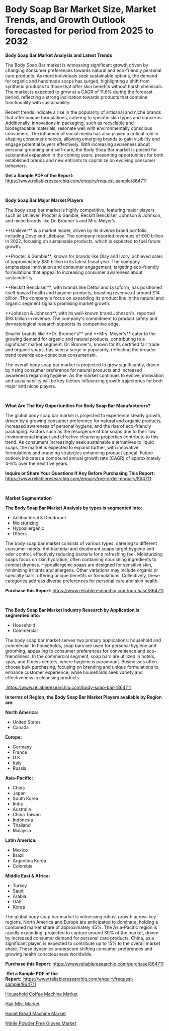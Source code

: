 <p><h1>Body Soap Bar Market Size, Market Trends, and Growth Outlook forecasted for period from 2025 to 2032</h1></p><p><strong>Body Soap Bar Market Analysis and Latest Trends</strong></p>
<p><p>The Body Soap Bar market is witnessing significant growth driven by changing consumer preferences towards natural and eco-friendly personal care products. As more individuals seek sustainable options, the demand for organic and handmade soaps has surged, highlighting a shift from synthetic products to those that offer skin benefits without harsh chemicals. The market is expected to grow at a CAGR of 11.6% during the forecast period, reflecting a strong inclination towards products that combine functionality with sustainability.</p><p>Recent trends indicate a rise in the popularity of artisanal and niche brands that offer unique formulations, catering to specific skin types and concerns. Additionally, innovations in packaging, such as recyclable and biodegradable materials, resonate well with environmentally conscious consumers. The influence of social media has also played a critical role in shaping consumer choices, allowing emerging brands to gain visibility and engage potential buyers effectively. With increasing awareness about personal grooming and self-care, the Body Soap Bar market is poised for substantial expansion in the coming years, presenting opportunities for both established brands and new entrants to capitalize on evolving consumer behaviors. </p></p>
<p><strong>Get a Sample PDF of the Report:&nbsp;</strong> <a href="https://www.reliableresearchiq.com/enquiry/request-sample/864711?utm_campaign=1137&utm_medium=2&utm_source=Github&utm_content=ia&utm_term=07022025&utm_id=body-soap-bar">https://www.reliableresearchiq.com/enquiry/request-sample/864711</a></p>
<p>&nbsp;</p>
<p><strong>Body Soap Bar Major Market Players</strong></p>
<p><p>The body soap bar market is highly competitive, featuring major players such as Unilever, Procter & Gamble, Reckitt Benckiser, Johnson & Johnson, and niche brands like Dr. Bronner's and Mrs. Meyer's.</p><p>**Unilever** is a market leader, driven by its diverse brand portfolio, including Dove and Lifebuoy. The company reported revenues of €60 billion in 2022, focusing on sustainable products, which is expected to fuel future growth.</p><p>**Procter & Gamble**, known for brands like Olay and Ivory, achieved sales of approximately $80 billion in its latest fiscal year. The company emphasizes innovation and consumer engagement, targeting eco-friendly formulations that appeal to increasing consumer awareness about sustainability.</p><p>**Reckitt Benckiser**, with brands like Dettol and Lysoform, has positioned itself toward health and hygiene products, boasting revenue of around £14 billion. The company's focus on expanding its product line in the natural and organic segment signals promising market growth.</p><p>**Johnson & Johnson**, with its well-known brand Johnson's, reported $93 billion in revenue. The company's commitment to product safety and dermatological research supports its competitive edge.</p><p>Smaller brands like **Dr. Bronner's** and **Mrs. Meyer's** cater to the growing demand for organic and natural products, contributing to a significant market segment. Dr. Bronner's, known for its certified fair trade and organic soaps, has seen a surge in popularity, reflecting the broader trend towards eco-conscious consumerism.</p><p>The overall body soap bar market is projected to grow significantly, driven by rising consumer preference for natural products and increased awareness regarding hygiene. As the market continues to evolve, innovation and sustainability will be key factors influencing growth trajectories for both major and niche players.</p></p>
<p>&nbsp;</p>
<p><strong>What Are The Key Opportunities For Body Soap Bar Manufacturers?</strong></p>
<p><p>The global body soap bar market is projected to experience steady growth, driven by a growing consumer preference for natural and organic products, increased awareness of personal hygiene, and the rise of eco-friendly packaging. Factors such as the resurgence of bar soaps due to their low environmental impact and effective cleansing properties contribute to this trend. As consumers increasingly seek sustainable alternatives to liquid soaps, the market is expected to expand further, with innovative formulations and branding strategies enhancing product appeal. Future outlook indicates a compound annual growth rate (CAGR) of approximately 4-6% over the next five years.</p></p>
<p><strong>Inquire or Share Your Questions If Any Before Purchasing This Report:</strong> <a href="https://www.reliableresearchiq.com/enquiry/pre-order-enquiry/864711?utm_campaign=1137&utm_medium=2&utm_source=Github&utm_content=ia&utm_term=07022025&utm_id=body-soap-bar">https://www.reliableresearchiq.com/enquiry/pre-order-enquiry/864711</a></p>
<p>&nbsp;</p>
<p><strong>Market Segmentation</strong></p>
<p><strong>The Body Soap Bar Market Analysis by types is segmented into:</strong></p>
<p><ul><li>Antibacterial & Deodorant</li><li>Moisturizing</li><li>Hypoallergenic</li><li>Others</li></ul></p>
<p><p>The body soap bar market consists of various types, catering to different consumer needs. Antibacterial and deodorant soaps target hygiene and odor control, effectively reducing bacteria for a refreshing feel. Moisturizing soaps focus on skin hydration, often containing nourishing ingredients to combat dryness. Hypoallergenic soaps are designed for sensitive skin, minimizing irritants and allergens. Other variations may include organic or specialty bars, offering unique benefits or formulations. Collectively, these categories address diverse preferences for personal care and skin health.</p></p>
<p><strong>Purchase this Report:&nbsp;</strong><a href="https://www.reliableresearchiq.com/purchase/864711?utm_campaign=1137&utm_medium=2&utm_source=Github&utm_content=ia&utm_term=07022025&utm_id=body-soap-bar">https://www.reliableresearchiq.com/purchase/864711</a></p>
<p>&nbsp;</p>
<p><strong>The Body Soap Bar Market Industry Research by Application is segmented into:</strong></p>
<p><ul><li>Household</li><li>Commercial</li></ul></p>
<p><p>The body soap bar market serves two primary applications: household and commercial. In households, soap bars are used for personal hygiene and grooming, appealing to consumer preferences for convenience and eco-friendliness. In the commercial segment, soap bars are utilized in hotels, spas, and fitness centers, where hygiene is paramount. Businesses often choose bulk purchasing, focusing on branding and unique formulations to enhance customer experience, while households seek variety and effectiveness in cleansing products.</p></p>
<p><a href="https://www.reliableresearchiq.com/body-soap-bar-r864711?utm_campaign=1137&utm_medium=2&utm_source=Github&utm_content=ia&utm_term=07022025&utm_id=body-soap-bar">&nbsp;https://www.reliableresearchiq.com/body-soap-bar-r864711</a></p>
<p><strong>In terms of Region, the Body Soap Bar Market Players available by Region are:</strong></p>
<p>
    <p> <strong> North America: </strong>
        <ul>
            <li>United States</li>
            <li>Canada</li>
        </ul>
        </p> 
    <p> <strong> Europe: </strong>
        <ul>
            <li>Germany</li>
            <li>France</li>
            <li>U.K.</li>
            <li>Italy</li>
            <li>Russia</li>
        </ul>
        </p> 
    <p> <strong> Asia-Pacific: </strong>
        <ul>
            <li>China</li>
            <li>Japan</li>
            <li>South Korea</li>
            <li>India</li>
            <li>Australia</li>
            <li>China Taiwan</li>
            <li>Indonesia</li>
            <li>Thailand</li>
            <li>Malaysia</li>
        </ul>
        </p> 
    <p> <strong> Latin America: </strong>
        <ul>
            <li>Mexico</li>
            <li>Brazil</li>
            <li>Argentina Korea</li>
            <li>Colombia</li>
        </ul>
        </p> 
    <p> <strong> Middle East & Africa: </strong>
        <ul>
            <li>Turkey</li>
            <li>Saudi</li>
            <li>Arabia</li>
            <li>UAE</li>
            <li>Korea</li>
        </ul>
    </p>
    </p>
<p><p>The global body soap bar market is witnessing robust growth across key regions. North America and Europe are anticipated to dominate, holding a combined market share of approximately 45%. The Asia-Pacific region is rapidly expanding, projected to capture around 30% of the market, driven by increased consumer demand for personal care products. China, as a significant player, is expected to contribute up to 15% to the overall market share. These dynamics underscore shifting consumer preferences and growing health consciousness worldwide.</p></p>
<p><strong>Purchase this Report: </strong><a href="https://www.reliableresearchiq.com/purchase/864711?utm_campaign=1137&utm_medium=2&utm_source=Github&utm_content=ia&utm_term=07022025&utm_id=body-soap-bar">https://www.reliableresearchiq.com/purchase/864711</a></p>
<p>&nbsp;<strong>Get a Sample PDF of the Report:&nbsp;&nbsp;</strong><a href="https://www.reliableresearchiq.com/enquiry/request-sample/864711?utm_campaign=1137&utm_medium=2&utm_source=Github&utm_content=ia&utm_term=07022025&utm_id=body-soap-bar">https://www.reliableresearchiq.com/enquiry/request-sample/864711</a></p>
<p><strong></strong></p>
<p><p><a href="https://github.com/lestymbango/Market-Research-Report-List-1/blob/main/household-coffee-machine-market.md?utm_campaign=1137&utm_medium=2&utm_source=Github&utm_content=ia&utm_term=07022025&utm_id=body-soap-bar">Household Coffee Machine Market</a></p><p><a href="https://github.com/rajzerguojun/Market-Research-Report-List-1/blob/main/hair-mist-market.md?utm_campaign=1137&utm_medium=2&utm_source=Github&utm_content=ia&utm_term=07022025&utm_id=body-soap-bar">Hair Mist Market</a></p><p><a href="https://github.com/sevitadwiani/Market-Research-Report-List-1/blob/main/home-bread-machine-market.md?utm_campaign=1137&utm_medium=2&utm_source=Github&utm_content=ia&utm_term=07022025&utm_id=body-soap-bar">Home Bread Machine Market</a></p><p><a href="https://github.com/ylnneariiel/Market-Research-Report-List-1/blob/main/nitrile-powder-free-gloves-market.md?utm_campaign=1137&utm_medium=2&utm_source=Github&utm_content=ia&utm_term=07022025&utm_id=body-soap-bar">Nitrile Powder Free Gloves Market</a></p></p>